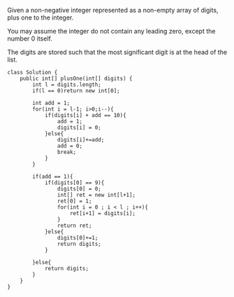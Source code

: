 Given a non-negative integer represented as a non-empty array of digits, plus one to the integer.

You may assume the integer do not contain any leading zero, except the number 0 itself.

The digits are stored such that the most significant digit is at the head of the list.

```
class Solution {
    public int[] plusOne(int[] digits) {
        int l = digits.length;
        if(l == 0)return new int[0];
        
        int add = 1;
        for(int i = l-1; i>0;i--){
            if(digits[i] + add == 10){
                add = 1;
                digits[i] = 0;
            }else{
                digits[i]+=add;
                add = 0;
                break;
            }
        }
        
        if(add == 1){
            if(digits[0] == 9){
                digits[0] = 0;
                int[] ret = new int[l+1];
                ret[0] = 1;
                for(int i = 0 ; i < l ; i++){
                    ret[i+1] = digits[i];
                }
                return ret;
            }else{
                digits[0]+=1;
                return digits;
            }
            
        }else{
            return digits;
        }
    }
}
```